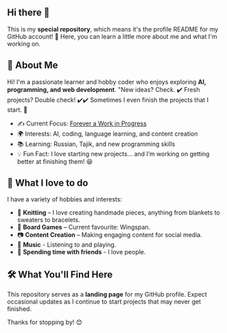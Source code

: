 ## Hi there 👋

This is my **special repository**, which means it's the profile README for my GitHub account! 🌼 Here, you can learn a little more about me and what I'm working on.

## 💜 About Me
Hi! I'm a passionate learner and hobby coder who enjoys exploring **AI, programming, and web development**. "New ideas? Check. ✔️ Fresh projects? Double check! ✔️✔️ Sometimes I even finish the projects that I start. 🤣

- ✍️ Current Focus: [Forever a Work in Progress](#)
- 🌍 Interests: AI, coding, language learning, and content creation
- 📚 Learning: Russian, Tajik, and new programming skills
- 💡 Fun Fact: I love starting new projects… and I’m working on getting better at finishing them! 😆

## 🎨 What I love to do
I have a variety of hobbies and interests:
- 🧶 **Knitting** – I love creating handmade pieces, anything from blankets to sweaters to bracelets.
- 🎲 **Board Games** – Current favourite: Wingspan.
- 📷 **Content Creation** – Making engaging content for social media.
- 🎵 **Music** - Listening to and playing.
- 💛 **Spending time with friends** - I love people.

## 🛠️ What You'll Find Here
This repository serves as a **landing page** for my GitHub profile. Expect occasional updates as I continue to start projects that may never get finished.

Thanks for stopping by! 😊

